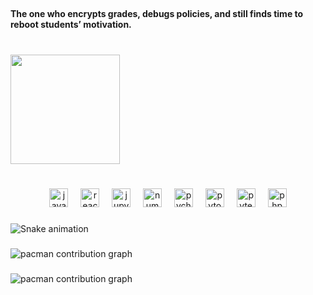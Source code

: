 <br clear="both">

<h4 align="left">The one who encrypts grades, debugs policies, and still finds time to reboot students’ motivation.</h4>

###

<div align="left">
</div>

###

<br clear="both">

<img align="left" height="175" src="https://media4.giphy.com/media/v1.Y2lkPTc5MGI3NjExMjBtcTd3eW81aHBhdmd0MHZ3MnducDB0MjFjMGhrOTl6Y3MyaThnMCZlcD12MV9pbnRlcm5hbF9naWZfYnlfaWQmY3Q9Zw/JqmupuTVZYaQX5s094/giphy.gif"  />

###

<br clear="both">

<div align="right">
</div>

###

<br clear="both">

<div align="center">
  <img src="https://cdn.jsdelivr.net/gh/devicons/devicon/icons/javascript/javascript-original.svg" height="30" alt="javascript logo"  />
  <img width="12" />
  <img src="https://cdn.jsdelivr.net/gh/devicons/devicon/icons/react/react-original.svg" height="30" alt="react logo"  />
  <img width="12" />
  <img src="https://cdn.jsdelivr.net/gh/devicons/devicon/icons/jupyter/jupyter-original.svg" height="30" alt="jupyter logo"  />
  <img width="12" />
  <img src="https://cdn.jsdelivr.net/gh/devicons/devicon/icons/numpy/numpy-original.svg" height="30" alt="numpy logo"  />
  <img width="12" />
  <img src="https://cdn.jsdelivr.net/gh/devicons/devicon/icons/pycharm/pycharm-original.svg" height="30" alt="pycharm logo"  />
  <img width="12" />
  <img src="https://cdn.jsdelivr.net/gh/devicons/devicon/icons/pytorch/pytorch-original.svg" height="30" alt="pytorch logo"  />
  <img width="12" />
  <img src="https://cdn.jsdelivr.net/gh/devicons/devicon/icons/pytest/pytest-original.svg" height="30" alt="pytest logo"  />
  <img width="12" />
  <img src="https://cdn.jsdelivr.net/gh/devicons/devicon/icons/php/php-original.svg" height="30" alt="php logo"  />
</div>

###

<img src="https://raw.githubusercontent.com/hodn3s/hodn3s/output/snake.svg" alt="Snake animation" />

###

<picture>
  <source media="(prefers-color-scheme: dark)" srcset="https://raw.githubusercontent.com/hodn3s/hodn3s/output/pacman-contribution-graph-dark.svg">
  <source media="(prefers-color-scheme: light)" srcset="https://raw.githubusercontent.com/hodn3s/hodn3s/output/pacman-contribution-graph.svg">
  <img alt="pacman contribution graph" src="https://raw.githubusercontent.com/hodn3s/hodn3s/output/pacman-contribution-graph.svg">
</picture>

###

<picture>
  <source media="(prefers-color-scheme: dark)" srcset="https://raw.githubusercontent.com/hodn3s/hodn3s/output/pacman-contribution-graph-dark.svg">
  <source media="(prefers-color-scheme: light)" srcset="https://raw.githubusercontent.com/hodn3s/hodn3s/output/pacman-contribution-graph.svg">
  <img alt="pacman contribution graph" src="https://raw.githubusercontent.com/hodn3s/hodn3s/output/pacman-contribution-graph.svg">
</picture>

###
